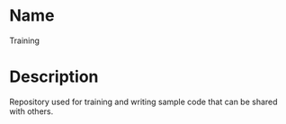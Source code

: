 # Name
Training
# Description
Repository used for training and writing sample code that can be shared with others.
